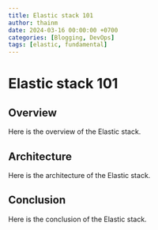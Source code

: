 ```yaml
---
title: Elastic stack 101
author: thainm
date: 2024-03-16 00:00:00 +0700
categories: [Blogging, DevOps]
tags: [elastic, fundamental]
---
```


# Elastic stack 101

## Overview

Here is the overview of the Elastic stack.

## Architecture

Here is the architecture of the Elastic stack.

## Conclusion

Here is the conclusion of the Elastic stack.
